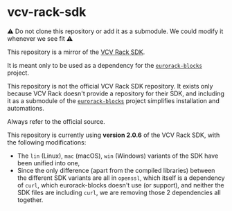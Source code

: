 # vcv-rack-sdk

⚠️ Do not clone this repository or add it as a submodule. We could modify it whenever we see fit ⚠️

This repository is a mirror of the [VCV Rack SDK](https://vcvrack.com/downloads/).

It is meant only to be used as a dependency for the
[`eurorack-blocks`](https://github.com/ohmtech-rdi/eurorack-blocks) project.

This repository is not the official VCV Rack SDK repository. It exists only because VCV
Rack doesn't provide a repository for their SDK, and including it as a submodule of the
[`eurorack-blocks`](https://github.com/ohmtech-rdi/eurorack-blocks) project simplifies
installation and automations.

Always refer to the official source.

This repository is currently using
**version 2.0.6** of the VCV Rack SDK, with the following modifications:
- The `lin` (Linux), `mac` (macOS), `win` (Windows) variants of the SDK have been
   unified into one,
- Since the only difference (apart from the compiled libraries) between the
   different SDK variants are all in `openssl`, which itself is a dependency of
   `curl`, which eurorack-blocks doesn't use (or support), and neither the SDK
   files are including `curl`, we are removing those 2 dependencies all together.
